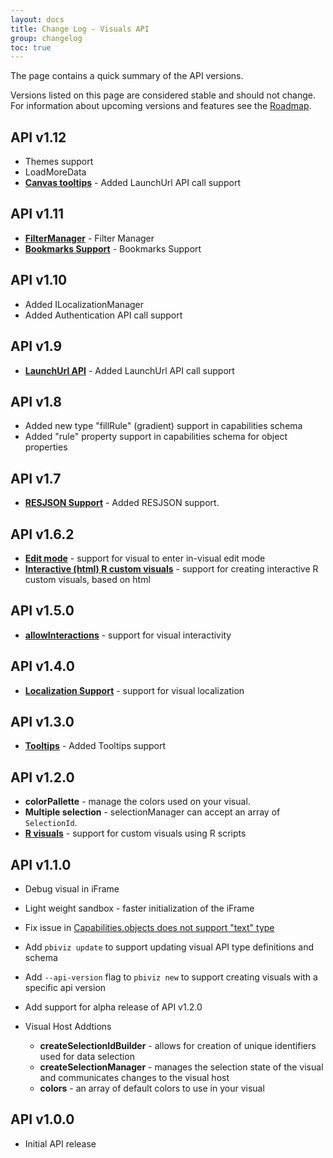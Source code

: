 ```yaml
---
layout: docs
title: Change Log - Visuals API
group: changelog
toc: true
---
```


The page contains a quick summary of the API versions.

Versions listed on this page are considered stable and should not change. For information about upcoming versions and features see the [Roadmap](../roadmap/).

## API v1.12
* Themes support
* LoadMoreData
* **[Canvas tooltips](../how-to-guide/adding-report-page-tooltips/#support-canvas-tooltips)** - Added LaunchUrl API call support

## API v1.11
* **[FilterManager](FilterManager.md)** - Filter Manager
* **[Bookmarks Support](../how-to-guide/bookmarks-support/)** - Bookmarks Support

## API v1.10
* Added ILocalizationManager
* Added Authentication API call support

## API v1.9
* **[LaunchUrl API](../how-to-guide/launching-url/)** - Added LaunchUrl API call support

## API v1.8
* Added new type "fillRule" (gradient) support in capabilities schema
* Added "rule" property support in capabilities schema for object properties

## API v1.7
* **[RESJSON Support](../how-to-guide/adding-localization/)** - Added RESJSON support.

## API v1.6.2
* **[Edit mode](../concepts/advanced-edit-mode/)** - support for visual to enter in-visual edit mode
* **[Interactive (html) R custom visuals](../../../tutorials/building-r-powered-custom-visual/creating-a-new-r-powered-custom-visual/)** - support for creating interactive R custom visuals, based on html

## API v1.5.0
* **[allowInteractions](https://github.com/Microsoft/PowerBI-visuals/blob/master/Visual/AllowInteractions.md)** - support for visual interactivity

## API v1.4.0
* **[Localization Support](../how-to-guide/adding-localization/)** - support for visual localization

## API v1.3.0
* **[Tooltips](../how-to-guide/adding-tooltips/)** - Added Tooltips support

## API v1.2.0
* **colorPallette** - manage the colors used on your visual.
* **Multiple selection** - selectionManager can accept an array of `SelectionId`.
* **[R visuals](../../../tutorials/building-r-powered-custom-visual/creating-a-new-r-powered-custom-visual/)** - support for custom visuals using R scripts

## API v1.1.0
* Debug visual in iFrame
* Light weight sandbox - faster initialization of the iFrame
* Fix issue in [Capabilities.objects does not support "text" type](https://github.com/Microsoft/PowerBI-visuals-tools/issues/12)
* Add `pbiviz update` to support updating visual API type definitions and schema
* Add `--api-version` flag to `pbiviz new` to support creating visuals with a specific api version
* Add support for alpha release of API v1.2.0

* Visual Host Addtions
    * **createSelectionIdBuilder** - allows for creation of unique identifiers used for data selection
    * **createSelectionManager** - manages the selection state of the visual and communicates changes to the visual host
    * **colors** - an array of default colors to use in your visual

## API v1.0.0
* Initial API release